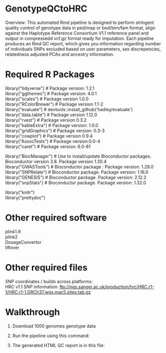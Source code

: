 # GenotypeQCtoHRC

Overview: This automated Rmd pipeline is designed to perform stringent quality control of genotype data in ped/map or bed/bim/fam format, align against the Haplotype Reference Consortium V1.1 reference panel and output in compressedd vcf.gz format ready for imputation. Each pipeline produces an Rmd QC report, which gives you information regarding number of individuals SNPs excluded based on user parameters, sex discrepencies, relatedness adjusted PCAs and ancestry information. 




# Required R Packages 
library("tidyverse") # Package version: 1.2.1  
library("ggthemes") # Package version: 4.0.1  
library("scales") # Package version 1.0.0  
library("RColorBrewer") # Package version 1.1-2  
library("evaluate") # devtools::install_github('hadley/evaluate')  
library("data.table") # Package version 1.12.0  
library("rvest") # Package version 0.3.2   
library("kableExtra") # Package version: 1.0.0   
library("gridGraphics") # Package version: 0.3-3   
library("cowplot") # Package version 0.9.4   
library("AssocTests") # Package version:0.0-4    
library("caret") # Package version: 6.0-81   
  
library("BiocManager") # Use to install/update Bioconductor packages. Bioconductor version 3.8. Package version 1.30.4   
library("GWASTools") # Bioconductor package : Package version: 1.28.0   
library("SNPRelate") # Bioconductor package. Package version: 1.16.0   
library("GENESIS") # Bioconductor package. Package version: 2.12.2   
library("snpStats") # Bioconductor package. Package version: 1.32.0   

library("knitr")  
library("prettydoc")  

# Other required software
plink1.9  
plink2  
DosageConvertor  
liftover  

# Other required files
SNP coordinates / builds across platforms:  
HRC v1.1 SNP information: ftp://ngs.sanger.ac.uk/production/hrc/HRC.r1-1/HRC.r1-1.GRCh37.wgs.mac5.sites.tab.gz

# Walkthrough

1) Download 1000 genomes genotype data
2) Run the pipeline using this command:




5) The generated HTML QC report is in this file: 
